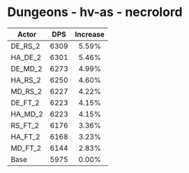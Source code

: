 # Dungeons - hv-as - necrolord
| Actor | DPS | Increase |
|---|:---:|:---:|
|DE_RS_2|6309|5.59%|
|HA_DE_2|6301|5.46%|
|DE_MD_2|6273|4.99%|
|HA_RS_2|6250|4.60%|
|MD_RS_2|6227|4.22%|
|DE_FT_2|6223|4.15%|
|HA_MD_2|6223|4.15%|
|RS_FT_2|6176|3.36%|
|HA_FT_2|6168|3.23%|
|MD_FT_2|6144|2.83%|
|Base|5975|0.00%|
